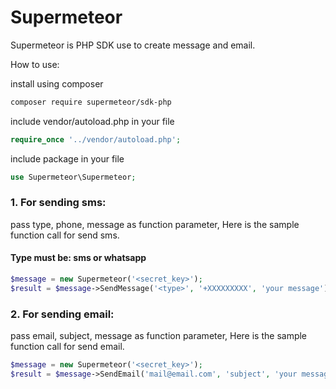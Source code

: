 # Supermeteor
Supermeteor is PHP SDK use to create message and email.

How to use:

install using composer
```bash
composer require supermeteor/sdk-php
```
include vendor/autoload.php in your file

```php
require_once '../vendor/autoload.php';
```


include package in your file
```php
use Supermeteor\Supermeteor;
```

### 1. For sending sms:

pass type, phone, message as function parameter,
Here is the sample function call for send sms.

#### Type must be: sms or whatsapp

```php
$message = new Supermeteor('<secret_key>');
$result = $message->SendMessage('<type>', '+XXXXXXXXX', 'your message');
```
### 2. For sending email:

pass email, subject, message as function parameter,
Here is the sample function call for send email.
```php
$message = new Supermeteor('<secret_key>');
$result = $message->SendEmail('mail@email.com', 'subject', 'your message');
```
